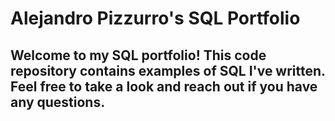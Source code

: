 # Alejandro Pizzurro's SQL Portfolio
## Welcome to my SQL portfolio! This code repository contains examples of SQL I've written. Feel free to take a look and reach out if you have any questions.
